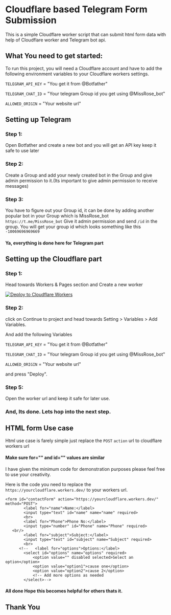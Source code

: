 # Cloudflare based Telegram Form Submission

This is a simple Cloudflare worker script that can submit html form data with help of Cloudflare worker and Telegram bot api.

## What You need to get started:

To run this project, you will need a Cloudflare account and have to add the following environment variables to your Cloudflare workers settings.

`TELEGRAM_API_KEY` = "You get it from @Botfather"

`TELEGRAM_CHAT_ID` = "Your telegram Group id you get using @MissRose_bot"

`ALLOWED_ORIGIN` = "Your website url"

## Setting up Telegram

### Step 1:

Open Botfather and create a new bot and you will get an API key keep it safe to use later

### Step 2:

Create a Group and add your newly created bot in the Group and give admin permission to it.(Its important to give admin permission to receive messages)

### Step 3:

You have to figure out your Group id, it can be done by adding another popular bot in your Group which is MissRose_bot ` https://t.me/MissRose_bot`
Give it admin permission and send `/id` in the group. You will get your group id which looks something like this `-10069696969669`

#### Ya, everything is done here for Telegram part

## Setting up the Cloudflare part

### Step 1:

Head towards Workers & Pages section and Create a new worker

[![Deploy to Cloudflare Workers](https://deploy.workers.cloudflare.com/button)](https://deploy.workers.cloudflare.com/?url=https://github.com/vues3/telegram-form-cloudflare-worker)

### Step 2:

click on Continue to project and head towards Setting > Variables > Add Variables.

And add the following Variables

`TELEGRAM_API_KEY` = "You get it from @Botfather"

`TELEGRAM_CHAT_ID` = "Your telegram Group id you get using @MissRose_bot"

`ALLOWED_ORIGIN` = "Your website url"

and press "Deploy".

### Step 5:

Open the worker url and keep it safe for later use.

### And, Its done. Lets hop into the next step.

## HTML form Use case

Html use case is farely simple just replace the `POST` `action` url to cloudflare workers url

#### Make sure for="" and id="" values are similar

I have given the minimum code for demonstration purposes please feel free to use your creativity.

Here is the code you need to replace the `https://yourcloudflare.workers.dev/` to your workers url.

```
<form id="contactForm" action="https://yourcloudflare.workers.dev/" method="POST">
        <label for="name">Name:</label>
        <input type="text" id="name" name="name" required>
        <br>
   		<label for="Phone">Phone No:</label>
        <input type="number" id="Phone" name="Phone" required>
   <br/>
        <label for="subject">Subject:</label>
        <input type="text" id="subject" name="Subject" required>
        <br>
      <!--   <label for="options">Options:</label>
        <select id="options" name="options" required>
            <option value="" disabled selected>Select an option</option>
            <option value="option1">cause one</option>
            <option value="option2">cause 2</option>
            <!-- Add more options as needed
        </select>-->

```

#### All done Hope this becomes helpful for others thats it.

## Thank You
